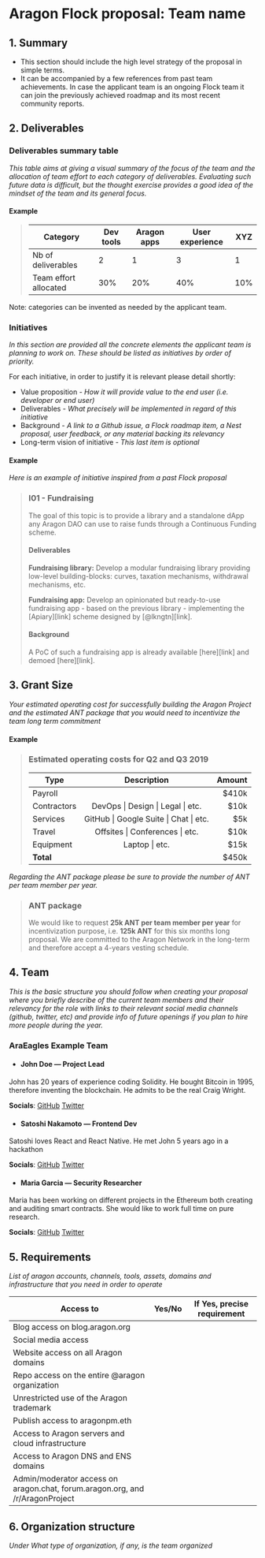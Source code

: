 # Aragon Flock proposal: Team name

## 1. Summary

- This section should include the high level strategy of the proposal in simple terms.
- It can be accompanied by a few references from past team achievements. In case the applicant team is an ongoing Flock team it can join the previously achieved roadmap and its most recent community reports.


## 2. Deliverables

### Deliverables summary table
*This table aims at giving a visual summary of the focus of the team and the allocation of team effort to each category of deliverables. Evaluating such future data is difficult, but the thought exercise provides a good idea of the mindset of the team and its general focus.*

#### Example
> | Category               | Dev tools | Aragon apps | User experience  | XYZ |
> |------------------------|-----------|-------------|------------------|-----|
> | Nb of  deliverables    | 2         | 1           | 3                | 1   |
> | Team effort  allocated | 30%       | 20%         | 40%              | 10% |

Note: categories can be invented as needed by the applicant team.

### Initiatives

*In this section are provided all the concrete elements the applicant team is planning to work on. These should be listed as initiatives by order of priority.*

For each initiative, in order to justify it is relevant please detail shortly:
- Value proposition - *How it will provide value to the end user (i.e. developer or end user)*
- Deliverables - *What precisely will be implemented in regard of this initiative*
- Background - *A link to a Github issue, a Flock roadmap item, a Nest proposal, user feedback, or any material backing its relevancy*
- Long-term vision of initiative - *This last item is optional*

#### Example

*Here is an example of initiative inspired from a past Flock proposal*

> ### I01 - Fundraising
> 
> The goal of this topic is to provide a library and a standalone dApp any Aragon DAO can use to raise funds through a Continuous Funding scheme.
> 
> #### Deliverables
> 
> **Fundraising library:** Develop a modular fundraising library providing low-level building-blocks: curves, taxation mechanisms, withdrawal mechanisms, etc.
> 
> **Fundraising app:** Develop an opinionated but ready-to-use fundraising app - based on the previous library - implementing the [Apiary][link] scheme designed by [@lkngtn][link].
> 
> #### Background
> 
> A PoC of such a fundraising app is already available [here][link] and demoed [here][link].


## 3. Grant Size

*Your estimated operating cost for successfully building the Aragon Project  and the estimated ANT package that you would need to incentivize the team long term commitment*

#### Example

> ### Estimated operating costs for Q2 and Q3 2019
> 
> | Type        |              Description               | Amount |
> | ----------- | :------------------------------------: | -----: |
> | Payroll     |                                        | \$410k |
> | Contractors |   DevOps \| Design \| Legal \| etc.    |  \$10k |
> | Services    | GitHub \| Google Suite \| Chat \| etc. |   \$5k |
> | Travel      |    Offsites \| Conferences \| etc.     |  \$10k |
> | Equipment   |             Laptop \| etc.             |  \$15k |
> | **Total**   |                                        | \$450k |


*Regarding the ANT package please be sure to provide the number of ANT per team member per year.*

> ### ANT package
> 
> We would like to request **25k ANT per team member per year** for incentivization purpose, i.e. **125k ANT** for this six months long proposal. We are committed to the Aragon Network in the long-term and therefore accept a 4-years vesting schedule.

## 4. Team

*This is the basic structure you should follow when creating your proposal where you briefly describe of the current team members and their relevancy for the role with links to their relevant social media channels (github, twitter, etc) and provide info of future openings if you plan to hire more people during the year.*

### AraEagles Example Team

- #### John Doe — Project Lead

John has 20 years of experience coding Solidity. He bought Bitcoin in 1995, therefore inventing the blockchain. He admits to be the real Craig Wright.

**Socials**: [GitHub](#) [Twitter](#)

- #### Satoshi Nakamoto — Frontend Dev

Satoshi loves React and React Native. He met John 5 years ago in a hackathon

**Socials**: [GitHub](#) [Twitter](#)

- #### Maria Garcia — Security Researcher

Maria has been working on different projects in the Ethereum both creating and auditing smart contracts. She would like to work full time on pure research.

**Socials**: [GitHub](#) [Twitter](#)

## 5. Requirements

*List of aragon accounts, channels, tools, assets, domains and infrastructure that you need in order to operate*

| Access to                                                                        | Yes/No | If Yes,  precise requirement |
|----------------------------------------------------------------------------------|--------|------------------------------|
| Blog access  on blog.aragon.org                                                  |        |                              |
| Social media access                                                              |        |                              |
| Website access on  all Aragon domains                                            |        |                              |
| Repo access on the entire  @aragon organization                                  |        |                              |
| Unrestricted use of  the Aragon trademark                                        |        |                              |
| Publish access  to aragonpm.eth                                                  |        |                              |
| Access to Aragon servers  and cloud infrastructure                               |        |                              |
| Access to Aragon  DNS and ENS domains                                            |        |                              |
| Admin/moderator access  on aragon.chat,  forum.aragon.org,  and /r/AragonProject |        |                              |

## 6. Organization structure  

*Under What type of organization, if any, is the team organized*
